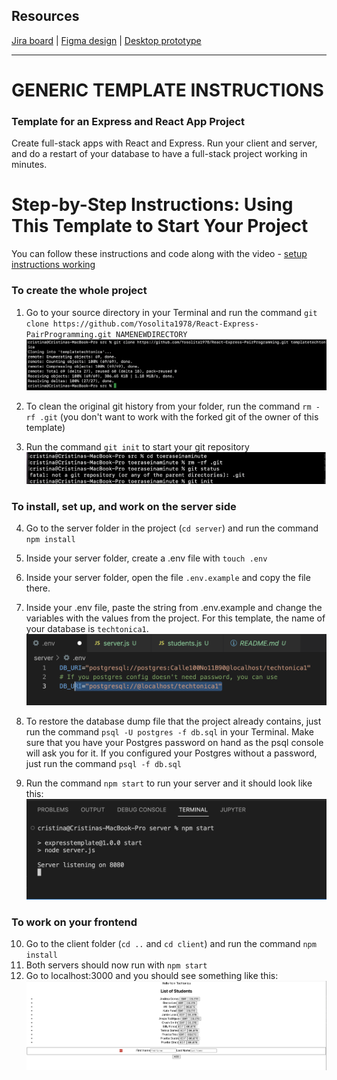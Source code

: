 ## Resources

[Jira board](https://catresourcecenter.atlassian.net/jira/software/projects/CRC/boards/1) | 
[Figma design](https://www.figma.com/file/uTNVUW53FIumfwGI23aEUA/Current-Prototype?type=design&node-id=1791-21627&mode=design&t=ElEWpULOxVC38rks-0) | 
[Desktop prototype](https://www.figma.com/proto/uTNVUW53FIumfwGI23aEUA/Current-Prototype?page-id=1791%3A19476&node-id=1791-20735&viewport=327%2C48%2C0.02&scaling=scale-down-width&starting-point-node-id=1791%3A19483)

---
# GENERIC TEMPLATE INSTRUCTIONS

### Template for an Express and React App Project
Create full-stack apps with React and Express. Run your client and server, and do a restart of your database to have a full-stack project working in minutes.

# Step-by-Step Instructions: Using This Template to Start Your Project
You can follow these instructions and code along with the video - [setup instructions working](https://www.dropbox.com/s/tthmdat3n3vp3be/SettingUpTemplate.mov?dl=0)

### To create the whole project
1. Go to your source directory in your Terminal and run the command `git clone https://github.com/Yosolita1978/React-Express-PairProgramming.git NAMENEWDIRECTORY`
![You will see something like this in your terminal.](https://github.com/Yosolita1978/screenshoots/blob/main/template/Screen%20Shot%202022-03-20%20at%207.50.46%20PM.png?raw=true)

2. To clean the original git history from your folder, run the command `rm -rf .git` (you don't want to work with the forked git of the owner of this template)

3. Run the command `git init` to start your git repository 
![You will see something like this in your terminal.](https://github.com/Yosolita1978/screenshoots/blob/main/template/Screen%20Shot%202022-10-30%20at%207.21.22%20PM.png?raw=true)

### To install, set up, and work on the server side
4. Go to the server folder in the project (`cd server`) and run the command `npm install`
5. Inside your server folder, create a .env file with `touch .env`
6. Inside your server folder, open the file `.env.example` and copy the file there. 
7. Inside your .env file, paste the string from .env.example and change the variables with the values from the project. For this template, the name of your database is `techtonica1`.
![Your .env file should look like this.](https://github.com/Yosolita1978/screenshoots/blob/main/template/Screen%20Shot%202022-10-30%20at%207.24.50%20PM.png?raw=true)

8.  To restore the database dump file that the project already contains, just run the command `psql -U postgres -f db.sql` in your Terminal. Make sure that you have your Postgres password on hand as the psql console will ask you for it. If you configured your Postgres without a password, just run the command `psql -f db.sql`
9.  Run the command `npm start` to run your server and it should look like this: 
![You will something like this in your terminal.](https://github.com/Yosolita1978/screenshoots/blob/main/template/Screen%20Shot%202022-10-30%20at%207.28.12%20PM.png?raw=true)

### To work on your frontend

10. Go to the client folder (`cd ..` and `cd client`) and run the command `npm install`
11. Both servers should now run with `npm start`
12. Go to localhost:3000 and you should see something like this:
![You will something like this in your terminal.](https://github.com/Yosolita1978/screenshoots/blob/main/template/Screen%20Shot%202022-10-30%20at%207.30.21%20PM.png?raw=true)
